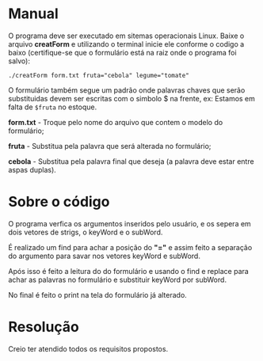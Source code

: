 # Manual
O programa deve ser executado em sitemas operacionais Linux. Baixe o arquivo **creatForm** e utilizando o terminal inicie ele conforme o codigo a baixo (certifique-se que o formulário está na raiz onde o programa foi salvo):

`./creatForm form.txt fruta="cebola" legume="tomate"`

O formulário também segue um padrão onde palavras chaves que serão substituidas devem ser escritas com o simbolo $ na frente, ex: Estamos em falta de `$fruta` no estoque.

**form.txt** - Troque pelo nome do arquivo que contem o modelo do formulário;

**fruta** - Substitua pela palavra que será alterada no formulário;

**cebola** - Substitua pela palavra final que deseja (a palavra deve estar entre aspas duplas).



# Sobre o código
O programa verfica os argumentos inseridos pelo usuário, e os sepera em dois vetores de strigs, o keyWord e o subWord.

É realizado um find para achar a posição do **"="** e assim feito a separação do argumento para savar nos vetores keyWord e subWord.

Após isso é feito a leitura do do formulário e usando o find e replace para achar as palavras no formulário e substituir keyWord por subWord.

No final é feito o print na tela do formulário já alterado.

# Resolução
Creio ter atendido todos os requisitos propostos.
